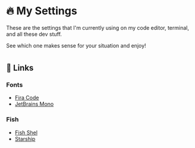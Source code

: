 # 🔥 My Settings
These are the settings that I'm currently using on my code editor, terminal, and all these dev stuff.

See which one makes sense for your situation and enjoy!
#
## 🔗 Links
### Fonts
- [Fira Code](https://github.com/tonsky/FiraCode)
- [JetBrains Mono](https://www.jetbrains.com/lp/mono/)

### Fish
- [Fish Shel](https://fishshell.com/)
- [Starship](https://starship.rs/)

